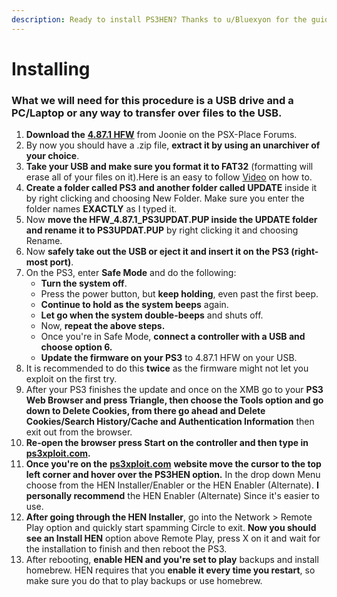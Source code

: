 ```yaml
---
description: Ready to install PS3HEN? Thanks to u/Bluexyon for the guide!
---
```


# Installing

### What we will need for this procedure is a USB drive and a PC/Laptop or any way to transfer over files to the USB.

1. **Download the** [**4.87.1 HFW**](https://www.psx-place.com/threads/4-87-1-hfw-hybrid-firmware.31958/) from Joonie on the PSX-Place Forums.
2. By now you should have a .zip file, **extract it by using an unarchiver of your choice**.
3. **Take your USB and make sure you format it to FAT32** \(formatting will erase all of your files on it\).Here is an easy to follow [Video](https://www.youtube.com/watch?v=H5-yogh6m4M) on how to.
4. **Create a folder called PS3 and another folder called UPDATE** inside it by right clicking and choosing New Folder. Make sure you enter the folder names **EXACTLY** as I typed it.
5. Now **move the HFW\_4.87.1\_PS3UPDAT.PUP inside the UPDATE folder and rename it to PS3UPDAT.PUP** by right clicking it and choosing Rename.
6. Now **safely take out the USB or eject it and insert it on the PS3 \(right-most port\)**.
7. On the PS3, enter **Safe Mode** and do the following:
   * **Turn the system off**.
   * Press the power button, but **keep holding**, even past the first beep.
   * **Continue to hold as the system beeps** again.
   * **Let go when the system double-beeps** and shuts off.
   * Now, **repeat the above steps.**
   * Once you're in Safe Mode, **connect a controller with a USB and choose option 6.**
   * **Update the firmware on your PS3** to 4.87.1 HFW on your USB.
8. It is recommended to do this **twice** as the firmware might not let you exploit on the first try.
9. After your PS3 finishes the update and once on the XMB go to your **PS3 Web Browser and press Triangle, then choose the Tools option and go down to Delete Cookies, from there go ahead and Delete Cookies/Search History/Cache and Authentication Information** then exit out from the browser.
10. **Re-open the browser press Start on the controller and then type in** [**ps3xploit.com**](https://ps3xploit.com/)**.**
11. **Once you're on the** [**ps3xploit.com**](https://ps3xploit.com/) **website move the cursor to the top left corner and hover over the PS3HEN option.** In the drop down Menu choose from the HEN Installer/Enabler or the HEN Enabler \(Alternate\). **I personally recommend** the HEN Enabler \(Alternate\) Since it's easier to use.
12. **After going through the HEN Installer**, go into the Network &gt; Remote Play option and quickly start spamming Circle to exit. **Now you should see an Install HEN** option above Remote Play, press X on it and wait for the installation to finish and then reboot the PS3.
13. After rebooting, **enable HEN and you're set to play** backups and install homebrew. HEN requires that you **enable it every time you restart**, so make sure you do that to play backups or use homebrew.

